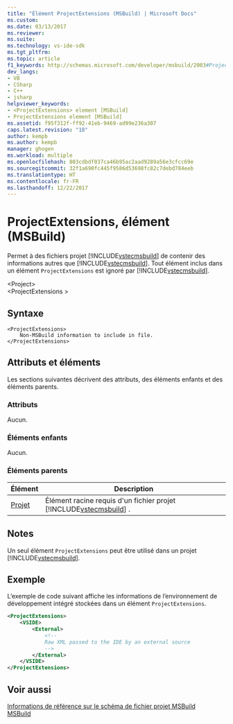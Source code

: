 ```yaml
---
title: "Élément ProjectExtensions (MSBuild) | Microsoft Docs"
ms.custom: 
ms.date: 03/13/2017
ms.reviewer: 
ms.suite: 
ms.technology: vs-ide-sdk
ms.tgt_pltfrm: 
ms.topic: article
f1_keywords: http://schemas.microsoft.com/developer/msbuild/2003#ProjectExtensions
dev_langs:
- VB
- CSharp
- C++
- jsharp
helpviewer_keywords:
- <ProjectExtensions> element [MSBuild]
- ProjectExtensions element [MSBuild]
ms.assetid: f95f312f-ff92-41eb-9469-ad99e236a307
caps.latest.revision: "18"
author: kempb
ms.author: kempb
manager: ghogen
ms.workload: multiple
ms.openlocfilehash: 803cdbdf037ca46b95ac2aad9289a56e3cfcc69e
ms.sourcegitcommit: 32f1a690fc445f9586d53698fc82c7debd784eeb
ms.translationtype: HT
ms.contentlocale: fr-FR
ms.lasthandoff: 12/22/2017
---
```

# <a name="projectextensions-element-msbuild"></a>ProjectExtensions, élément (MSBuild)
Permet à des fichiers projet [!INCLUDE[vstecmsbuild](../extensibility/internals/includes/vstecmsbuild_md.md)] de contenir des informations autres que [!INCLUDE[vstecmsbuild](../extensibility/internals/includes/vstecmsbuild_md.md)]. Tout élément inclus dans un élément `ProjectExtensions` est ignoré par [!INCLUDE[vstecmsbuild](../extensibility/internals/includes/vstecmsbuild_md.md)].  

 \<Project>  
 \<ProjectExtensions >  

## <a name="syntax"></a>Syntaxe  

```  
<ProjectExtensions>  
    Non-MSBuild information to include in file.  
</ProjectExtensions>  
```  

## <a name="attributes-and-elements"></a>Attributs et éléments  
 Les sections suivantes décrivent des attributs, des éléments enfants et des éléments parents.  

### <a name="attributes"></a>Attributs  
 Aucun.  

### <a name="child-elements"></a>Éléments enfants  
 Aucun.  

### <a name="parent-elements"></a>Éléments parents  

|Élément|Description|  
|-------------|-----------------|  
|[Projet](../msbuild/project-element-msbuild.md)|Élément racine requis d'un fichier projet [!INCLUDE[vstecmsbuild](../extensibility/internals/includes/vstecmsbuild_md.md)] .|  

## <a name="remarks"></a>Notes  
 Un seul élément `ProjectExtensions` peut être utilisé dans un projet [!INCLUDE[vstecmsbuild](../extensibility/internals/includes/vstecmsbuild_md.md)].  

## <a name="example"></a>Exemple  
 L’exemple de code suivant affiche les informations de l’environnement de développement intégré stockées dans un élément `ProjectExtensions`.  

```xml  
<ProjectExtensions>  
    <VSIDE>  
        <External>  
            <!--  
            Raw XML passed to the IDE by an external source  
            -->  
        </External>  
    </VSIDE>  
</ProjectExtensions>  
```  

## <a name="see-also"></a>Voir aussi  
 [Informations de référence sur le schéma de fichier projet MSBuild](../msbuild/msbuild-project-file-schema-reference.md)  
 [MSBuild](../msbuild/msbuild.md)
